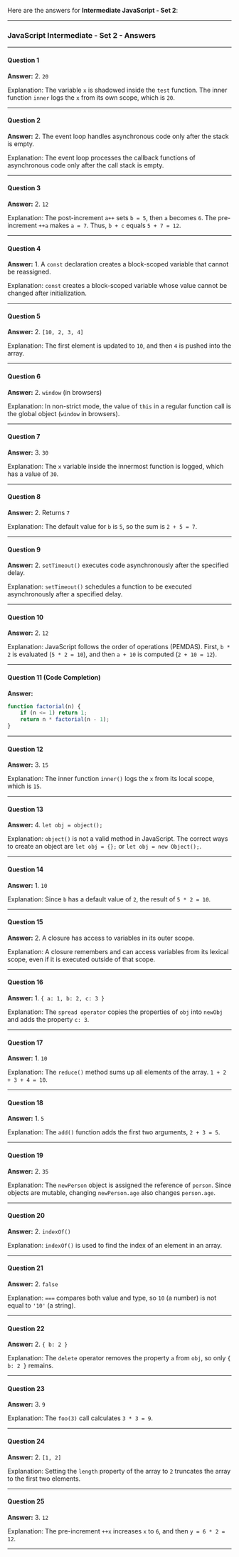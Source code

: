 Here are the answers for **Intermediate JavaScript - Set 2**:

---

### **JavaScript Intermediate - Set 2 - Answers**

---

#### **Question 1**  
**Answer:** 2. `20`

Explanation: The variable `x` is shadowed inside the `test` function. The inner function `inner` logs the `x` from its own scope, which is `20`.

---

#### **Question 2**  
**Answer:** 2. The event loop handles asynchronous code only after the stack is empty.

Explanation: The event loop processes the callback functions of asynchronous code only after the call stack is empty.

---

#### **Question 3**  
**Answer:** 2. `12`

Explanation: The post-increment `a++` sets `b = 5`, then `a` becomes `6`. The pre-increment `++a` makes `a = 7`. Thus, `b + c` equals `5 + 7 = 12`.

---

#### **Question 4**  
**Answer:** 1. A `const` declaration creates a block-scoped variable that cannot be reassigned.

Explanation: `const` creates a block-scoped variable whose value cannot be changed after initialization.

---

#### **Question 5**  
**Answer:** 2. `[10, 2, 3, 4]`

Explanation: The first element is updated to `10`, and then `4` is pushed into the array.

---

#### **Question 6**  
**Answer:** 2. `window` (in browsers)

Explanation: In non-strict mode, the value of `this` in a regular function call is the global object (`window` in browsers).

---

#### **Question 7**  
**Answer:** 3. `30`

Explanation: The `x` variable inside the innermost function is logged, which has a value of `30`.

---

#### **Question 8**  
**Answer:** 2. Returns `7`

Explanation: The default value for `b` is `5`, so the sum is `2 + 5 = 7`.

---

#### **Question 9**  
**Answer:** 2. `setTimeout()` executes code asynchronously after the specified delay.

Explanation: `setTimeout()` schedules a function to be executed asynchronously after a specified delay.

---

#### **Question 10**  
**Answer:** 2. `12`

Explanation: JavaScript follows the order of operations (PEMDAS). First, `b * 2` is evaluated (`5 * 2 = 10`), and then `a + 10` is computed (`2 + 10 = 12`).

---

#### **Question 11** (Code Completion)  
**Answer:**  
```javascript
function factorial(n) {
    if (n <= 1) return 1;
    return n * factorial(n - 1);
}
```

---

#### **Question 12**  
**Answer:** 3. `15`

Explanation: The inner function `inner()` logs the `x` from its local scope, which is `15`.

---

#### **Question 13**  
**Answer:** 4. `let obj = object();`

Explanation: `object()` is not a valid method in JavaScript. The correct ways to create an object are `let obj = {};` or `let obj = new Object();`.

---

#### **Question 14**  
**Answer:** 1. `10`

Explanation: Since `b` has a default value of `2`, the result of `5 * 2 = 10`.

---

#### **Question 15**  
**Answer:** 2. A closure has access to variables in its outer scope.

Explanation: A closure remembers and can access variables from its lexical scope, even if it is executed outside of that scope.

---

#### **Question 16**  
**Answer:** 1. `{ a: 1, b: 2, c: 3 }`

Explanation: The `spread operator` copies the properties of `obj` into `newObj` and adds the property `c: 3`.

---

#### **Question 17**  
**Answer:** 1. `10`

Explanation: The `reduce()` method sums up all elements of the array. `1 + 2 + 3 + 4 = 10`.

---

#### **Question 18**  
**Answer:** 1. `5`

Explanation: The `add()` function adds the first two arguments, `2 + 3 = 5`.

---

#### **Question 19**  
**Answer:** 2. `35`

Explanation: The `newPerson` object is assigned the reference of `person`. Since objects are mutable, changing `newPerson.age` also changes `person.age`.

---

#### **Question 20**  
**Answer:** 2. `indexOf()`

Explanation: `indexOf()` is used to find the index of an element in an array.

---

#### **Question 21**  
**Answer:** 2. `false`

Explanation: `===` compares both value and type, so `10` (a number) is not equal to `'10'` (a string).

---

#### **Question 22**  
**Answer:** 2. `{ b: 2 }`

Explanation: The `delete` operator removes the property `a` from `obj`, so only `{ b: 2 }` remains.

---

#### **Question 23**  
**Answer:** 3. `9`

Explanation: The `foo(3)` call calculates `3 * 3 = 9`.

---

#### **Question 24**  
**Answer:** 2. `[1, 2]`

Explanation: Setting the `length` property of the array to `2` truncates the array to the first two elements.

---

#### **Question 25**  
**Answer:** 3. `12`

Explanation: The pre-increment `++x` increases `x` to `6`, and then `y = 6 * 2 = 12`.

---

